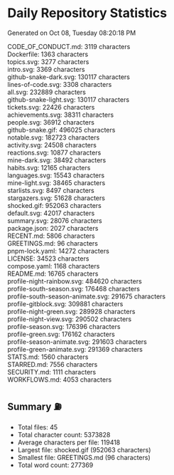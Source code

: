 # Daily Repository Statistics 
Generated on Oct 08, Tuesday 08:20:18 PM  

CODE_OF_CONDUCT.md: 3119 characters  
Dockerfile: 1363 characters  
topics.svg: 3277 characters  
intro.svg: 3369 characters  
github-snake-dark.svg: 130117 characters  
lines-of-code.svg: 3308 characters  
all.svg: 232889 characters  
github-snake-light.svg: 130117 characters  
tickets.svg: 22426 characters  
achievements.svg: 38311 characters  
people.svg: 36912 characters  
github-snake.gif: 496025 characters  
notable.svg: 182723 characters  
activity.svg: 24508 characters  
reactions.svg: 10877 characters  
mine-dark.svg: 38492 characters  
habits.svg: 12165 characters  
languages.svg: 15543 characters  
mine-light.svg: 38465 characters  
starlists.svg: 8497 characters  
stargazers.svg: 51628 characters  
shocked.gif: 952063 characters  
default.svg: 42017 characters  
summary.svg: 28076 characters  
package.json: 2027 characters  
RECENT.md: 5806 characters  
GREETINGS.md: 96 characters  
pnpm-lock.yaml: 14272 characters  
LICENSE: 34523 characters  
compose.yaml: 1168 characters  
README.md: 16765 characters  
profile-night-rainbow.svg: 484620 characters  
profile-south-season.svg: 176468 characters  
profile-south-season-animate.svg: 291675 characters  
profile-gitblock.svg: 309881 characters  
profile-night-green.svg: 289928 characters  
profile-night-view.svg: 290502 characters  
profile-season.svg: 176396 characters  
profile-green.svg: 176162 characters  
profile-season-animate.svg: 291603 characters  
profile-green-animate.svg: 291369 characters  
STATS.md: 1560 characters  
STARRED.md: 7556 characters  
SECURITY.md: 1111 characters  
WORKFLOWS.md: 4053 characters  

## Summary ⛽  
- Total files: 45  
- Total character count: 5373828  
- Average characters per file: 119418  
- Largest file: shocked.gif (952063 characters)  
- Smallest file: GREETINGS.md (96 characters)  
- Total word count: 277369  
